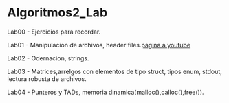 # Algoritmos2_Lab


Lab00 - Ejercicios para recordar.

Lab01 - Manipulacion de archivos, header files.[pagina a youtube](https://www.youtube.com)

Lab02 - Odernacion, strings.

Lab03 - Matrices,arrelgos con elementos de tipo struct, tipos enum, stdout, lectura robusta de archivos.

Lab04 - Punteros y TADs, memoria dinamica(malloc(),calloc(),free()).